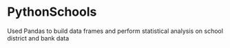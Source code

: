 # PythonSchools
Used Pandas to build data frames and perform statistical analysis on school district and bank data
